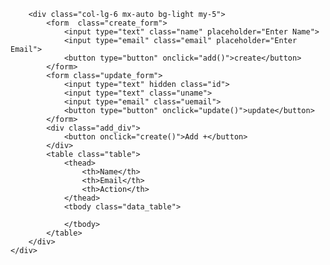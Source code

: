 <!DOCTYPE html>
<html lang="en">
<head>
    <meta charset="UTF-8">
    <meta name="viewport" content="width=device-width, initial-scale=1.0">
    <title>Document</title>
    <link href="https://cdn.jsdelivr.net/npm/bootstrap@5.0.2/dist/css/bootstrap.min.css" rel="stylesheet" integrity="sha384-EVSTQN3/azprG1Anm3QDgpJLIm9Nao0Yz1ztcQTwFspd3yD65VohhpuuCOmLASjC" crossorigin="anonymous">
    <link rel="stylesheet" href="crud.css">
    <script src="crud.js"></script>
</head>
<body onload="readAll()">
    <div class="container-fluid">

        <div class="col-lg-6 mx-auto bg-light my-5">
            <form  class="create_form">
                <input type="text" class="name" placeholder="Enter Name">
                <input type="email" class="email" placeholder="Enter Email">
                <button type="button" onclick="add()">create</button>
            </form>
            <form class="update_form">
                <input type="text" hidden class="id">
                <input type="text" class="uname">
                <input type="email" class="uemail">
                <button type="button" onclick="update()">update</button>
            </form>
            <div class="add_div">
                <button onclick="create()">Add +</button>
            </div>
            <table class="table">
                <thead>
                    <th>Name</th>
                    <th>Email</th>
                    <th>Action</th>
                </thead>
                <tbody class="data_table">

                </tbody>
            </table>
        </div>
    </div>
    
</body>
</html>
